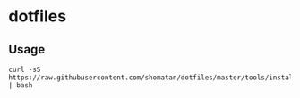 dotfiles
====

## Usage
```
curl -sS https://raw.githubusercontent.com/shomatan/dotfiles/master/tools/install.sh | bash
```
